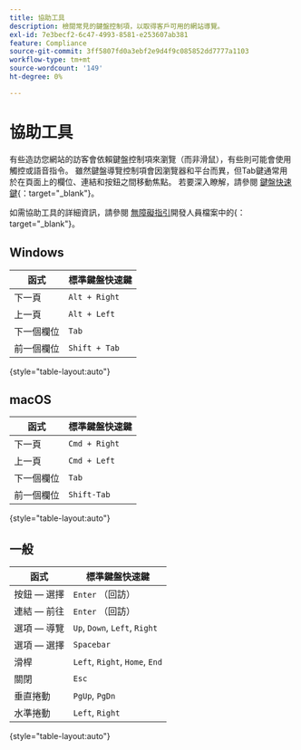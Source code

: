 ```yaml
---
title: 協助工具
description: 檢閱常見的鍵盤控制項，以取得客戶可用的網站導覽。
exl-id: 7e3becf2-6c47-4993-8581-e253607ab381
feature: Compliance
source-git-commit: 3ff5807fd0a3ebf2e9d4f9c085852dd7777a1103
workflow-type: tm+mt
source-wordcount: '149'
ht-degree: 0%

---
```


# 協助工具

有些造訪您網站的訪客會依賴鍵盤控制項來瀏覽（而非滑鼠），有些則可能會使用觸控或語音指令。 雖然鍵盤導覽控制項會因瀏覽器和平台而異，但Tab鍵通常用於在頁面上的欄位、連結和按鈕之間移動焦點。 若要深入瞭解，請參閱 [鍵盤快速鍵][1]{：target=&quot;_blank&quot;}。

如需協助工具的詳細資訊，請參閱 [無障礙指引][2]開發人員檔案中的{：target=&quot;_blank&quot;}。

## Windows

| 函式 | 標準鍵盤快速鍵 |
|--- |--- |
| 下一頁 | `Alt + Right` |
| 上一頁 | `Alt + Left` |
| 下一個欄位 | `Tab` |
| 前一個欄位 | `Shift + Tab` |

{style="table-layout:auto"}

## macOS

| 函式 | 標準鍵盤快速鍵 |
|--- |--- |
| 下一頁 | `Cmd + Right` |
| 上一頁 | `Cmd + Left` |
| 下一個欄位 | `Tab` |
| 前一個欄位 | `Shift-Tab` |

{style="table-layout:auto"}

## 一般

| 函式 | 標準鍵盤快速鍵 |
|--- |--- |
| 按鈕 — 選擇 | `Enter` （回訪） |
| 連結 — 前往 | `Enter` （回訪） |
| 選項 — 導覽 | `Up`, `Down`, `Left`, `Right` |
| 選項 — 選擇 | `Spacebar` |
| 滑桿 | `Left`, `Right`, `Home`, `End` |
| 關閉 | `Esc` |
| 垂直捲動 | `PgUp`, `PgDn` |
| 水準捲動 | `Left`, `Right` |

{style="table-layout:auto"}

[1]: https://en.wikipedia.org/wiki/Table_of_keyboard_shortcuts
[2]: https://developer.adobe.com/commerce/admin-developer/pattern-library/general/accessibility-guidelines/
